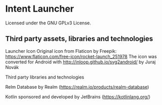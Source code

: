 # Intent Launcher

Licensed under the GNU GPLv3 License.

## Third party assets, libraries and technologies

Launcher Icon
Original icon from Flaticon by Freepik: https://www.flaticon.com/free-icon/rocket-launch_251978
The icon was converted for Android with http://inloop.github.io/svg2android/ by Juraj Novák

Third party libraries and technologies

Relm Database by Realm (https://realm.io/products/realm-database)

Kotlin sponsored and developed by JetBrains (https://kotlinlang.org/)
